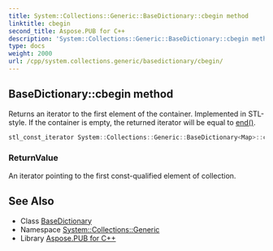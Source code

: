 ```yaml
---
title: System::Collections::Generic::BaseDictionary::cbegin method
linktitle: cbegin
second_title: Aspose.PUB for C++
description: 'System::Collections::Generic::BaseDictionary::cbegin method. Returns an iterator to the first element of the container. Implemented in STL-style. If the container is empty, the returned iterator will be equal to end() in C++.'
type: docs
weight: 2000
url: /cpp/system.collections.generic/basedictionary/cbegin/
---
```

## BaseDictionary::cbegin method


Returns an iterator to the first element of the container. Implemented in STL-style. If the container is empty, the returned iterator will be equal to [end()](../../ienumerable/end/).

```cpp
stl_const_iterator System::Collections::Generic::BaseDictionary<Map>::cbegin() const noexcept
```


### ReturnValue

An iterator pointing to the first const-qualified element of collection.

## See Also

* Class [BaseDictionary](../)
* Namespace [System::Collections::Generic](../../)
* Library [Aspose.PUB for C++](../../../)
